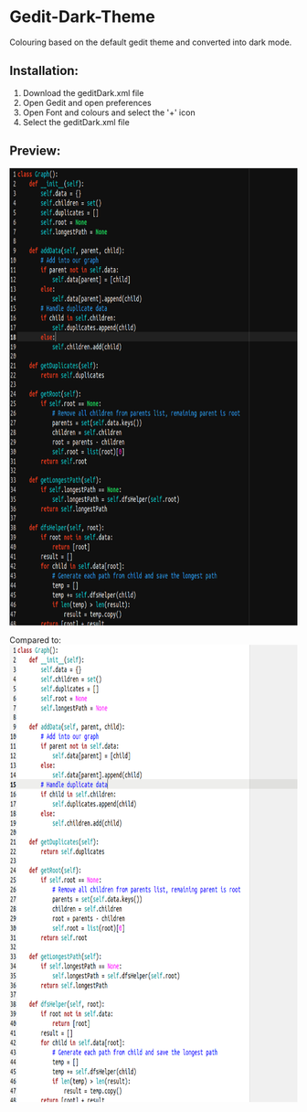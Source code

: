 # Gedit-Dark-Theme
Colouring based on the default gedit theme and converted into dark mode.

## Installation:

1. Download the geditDark.xml file
2. Open Gedit and open preferences
3. Open Font and colours and select the '+' icon
4. Select the geditDark.xml file

## Preview: 


<img src="https://raw.githubusercontent.com/sseanik/Gedit-Dark-Theme/master/previewTheme.png" width="800" height="800">

Compared to:
<img src="https://raw.githubusercontent.com/sseanik/Gedit-Dark-Theme/master/previewDefault.png" width="800" height="800">
